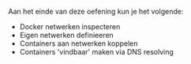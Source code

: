 Aan het einde van deze oefening kun je het volgende:

* Docker netwerken inspecteren
* Eigen netwerken definieeren
* Containers aan netwerken koppelen
* Containers 'vindbaar' maken via DNS resolving